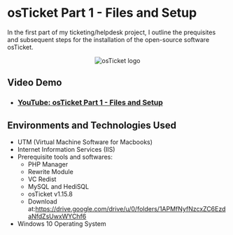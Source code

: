 <h1> osTicket Part 1 - Files and Setup </h1>
In the first part of my ticketing/helpdesk project, I outline the prequisites and subsequent steps for the installation of the open-source software osTicket. <br />

<p align="center"><img src="https://i.imgur.com/Clzj7Xs.png" alt="osTicket logo" /> </p>

<h2> Video Demo </h2>

- ### [YouTube: osTicket Part 1 - Files and Setup](https://youtu.be/hZU5ikfuYdM)

<h2> Environments and Technologies Used </h2>

- UTM (Virtual Machine Software for Macbooks)
- Internet Information Services (IIS)
- Prerequisite tools and softwares:
  - PHP Manager
  - Rewrite Module
  - VC Redist
  - MySQL and HediSQL
  - osTicket v1.15.8
  - Download at:https://drive.google.com/drive/u/0/folders/1APMfNyfNzcxZC6EzdaNfdZsUwxWYChf6
- Windows 10 Operating System
